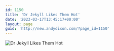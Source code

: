 ```yaml
---
id: 1150
title: 'Dr Jekyll Likes Them Hot'
date: '2023-03-17T13:45:17+00:00'
layout: page
guid: 'http://new.andydixon.com/?page_id=1150'
---
```


![Dr Jekyll Likes Them Hot](https://i0.wp.com/assets.g8x2.ldn.idrivee2-23.com/posters/Dr%20Jekyll%20Likes%20Them%20Hot%2001.jpg?w=1200&ssl=1 "Dr Jekyll Likes Them Hot")